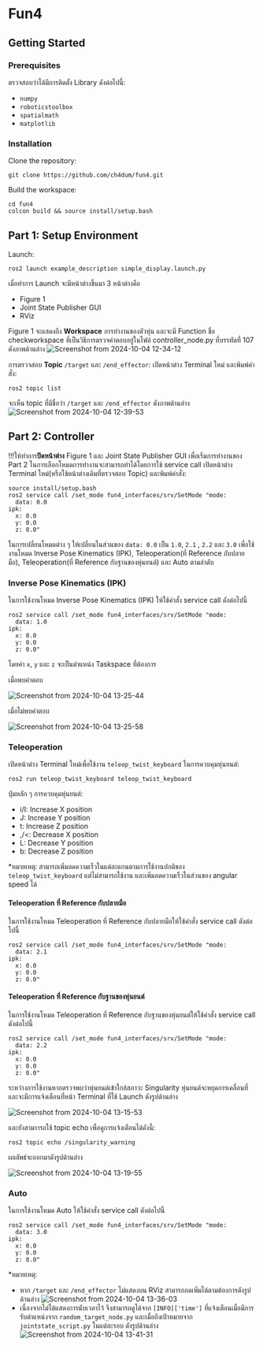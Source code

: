 # Fun4
## Getting Started

### Prerequisites
ตรวจสอบว่าได้มีการติดตั้ง Library ดังต่อไปนี้:
- `numpy`
- `roboticstoolbox`
- `spatialmath`
- `matplotlib`

### Installation
Clone the repository:
```
git clone https://github.com/ch4dum/fun4.git
```
Build the workspace:
```
cd fun4
colcon build && source install/setup.bash
```

## Part 1: Setup Environment
Launch:
```
ros2 launch example_description simple_display.launch.py
```
เมื่อทำการ Launch จะมีหน้าต่างขึ้นมา 3 หน้าต่างคือ 
- Figure 1
- Joint State Publisher GUI
- RViz

Figure 1 จะแสดงถึง **Workspace** การทำงานของตัวหุ่น และจะมี Function ชื่อ checkworkspace ที่เป็นวิธีการตรวจคำตอบอยู่ในไฟล์ controller_node.py ที่บรรทัดที่ 107 ดังภาพด้านล่าง
![Screenshot from 2024-10-04 12-34-12](https://github.com/user-attachments/assets/2f6916cd-44a8-4900-aa98-3b2dd9a84c8f)

การตรวจสอบ **Topic** `/target` และ `/end_effector`:
เปิดหน้าต่าง Terminal ใหม่ และพิมพ์คำสั่ง:
```
ros2 topic list
```
จะเห็น topic ที่มีชื่อว่า `/target` และ `/end_effector` ดังภาพด้านล่าง
![Screenshot from 2024-10-04 12-39-53](https://github.com/user-attachments/assets/ac666add-57e9-4f18-8c67-de896be3db9d)

## Part 2: Controller
!!!ให้ทำการ**ปิดหน้าต่าง** Figure 1 และ Joint State Publisher GUI เพื่อเริ่มการทำงานของ Part 2
ในการเลือกโหมดการทำงานจะสามารถทำได้โดยการใช้ service call
เปิดหน้าต่าง Terminal ใหม่(หรือใช้หน้าต่างเดิมที่ตรวจสอบ Topic) และพิมพ์คำสั่ง:
```
source install/setup.bash
ros2 service call /set_mode fun4_interfaces/srv/SetMode "mode:
  data: 0.0
ipk:
  x: 0.0
  y: 0.0
  z: 0.0"
```
ในการเปลี่ยนโหมดต่าง ๆ ให้เปลี่ยนในส่วนของ `data: 0.0` เป็น `1.0`, `2.1` , `2.2` และ `3.0` เพื่อใช้งานโหมด Inverse Pose Kinematics (IPK), Teleoperation(ที่ Reference กับปลายมือ), Teleoperation(ที่ Reference กับฐานของหุ่นยนต์) และ Auto ตามลำดับ
### Inverse Pose Kinematics (IPK)
ในการใช้งานโหมด Inverse Pose Kinematics (IPK) ให้ใช้คำสั่ง service call ดังต่อไปนี้
```
ros2 service call /set_mode fun4_interfaces/srv/SetMode "mode:
  data: 1.0
ipk:
  x: 0.0
  y: 0.0
  z: 0.0"
```
โดยค่า `x`, `y` และ `z` จะเป็นตําแหน่ง Taskspace ที่ต้องการ

เมื่อพบคำตอบ

![Screenshot from 2024-10-04 13-25-44](https://github.com/user-attachments/assets/46b8bfa0-bff2-4670-b48b-ac10a972038b)

เมื่อไม่พบคําตอบ

![Screenshot from 2024-10-04 13-25-58](https://github.com/user-attachments/assets/777352b3-9b9f-489a-822e-9fa4fdebac59)

### Teleoperation
เปิดหน้าต่าง Terminal ใหม่เพื่อใช้งาน `teleop_twist_keyboard` ในการควบคุมหุ่นยนต์:
```
ros2 run teleop_twist_keyboard teleop_twist_keyboard 
```
ปุ่มหลัก ๆ การควบคุมหุ่นยนต์:
- i/I: Increase X position
- J:   Increase Y position
- t:   Increase Z position
- ,/<: Decrease X position
- L:   Decrease Y position
- b:   Decrease Z position

*หมายเหตุ: สามารถเพิ่มลดความเร็วในแต่ละแกนตามการใช้งานปกติของ `teleop_twist_keyboard` แต่ไม่สามารถใช้งาน และเพิ่มลดความเร็วในส่วนของ angular speed ได้

#### Teleoperation ที่ Reference กับปลายมือ
ในการใช้งานโหมด Teleoperation ที่ Reference กับปลายมือให้ใช้คำสั่ง service call ดังต่อไปนี้
```
ros2 service call /set_mode fun4_interfaces/srv/SetMode "mode:
  data: 2.1
ipk:
  x: 0.0
  y: 0.0
  z: 0.0"
```
#### Teleoperation ที่ Reference กับฐานของหุ่นยนต์
ในการใช้งานโหมด Teleoperation ที่ Reference กับฐานของหุ่นยนต์ให้ใช้คำสั่ง service call ดังต่อไปนี้
```
ros2 service call /set_mode fun4_interfaces/srv/SetMode "mode:
  data: 2.2
ipk:
  x: 0.0
  y: 0.0
  z: 0.0"
```
ระหว่างการใช้งานหากตรวจพบว่าหุ่นยนต์เข้าใกล้สภาวะ Singularity หุ่นยนต์จะหยุดการเคลื่อนที่ และจะมีการแจ้งเตือนที่หน้า Terminal ที่ใช้ Launch ดังรูปด้านล่าง

![Screenshot from 2024-10-04 13-15-53](https://github.com/user-attachments/assets/01ce0e3d-e734-4f4e-bf9b-a491d53caafd)

และยังสามาารถใช้ topic echo เพื่อดูการแจ้งเตือนได้ดังนี้:
```
ros2 topic echo /singularity_warning 
```
ผลลัพธ์จะออกมาดังรูปด้านล่าง

![Screenshot from 2024-10-04 13-19-55](https://github.com/user-attachments/assets/346a6df8-7159-4a90-b5c6-1651801b5e05)

### Auto
ในการใช้งานโหมด Auto ให้ใช้คำสั่ง service call ดังต่อไปนี้
```
ros2 service call /set_mode fun4_interfaces/srv/SetMode "mode:
  data: 3.0
ipk:
  x: 0.0
  y: 0.0
  z: 0.0"
```
*หมายเหตุ: 
- หาก `/target` และ `/end_effector` ไม่แสดงบน RViz สามารถกดเพิ่มได้ตามต้องการดังรูปด้านล่าง
![Screenshot from 2024-10-04 13-36-03](https://github.com/user-attachments/assets/4eafdf22-103f-411b-b6c7-b22afa03d18b)
- เนื่องจากไม่ได้แสดงการนับเวลาไว้ จึงสามารถดูได้จาก `[INFO]['time']` ที่แจ้งเตือนเมื่อมีการรับตำแหน่งจาก `random_target_node.py` และเมื่อถึงเป้าหมายจาก `jointstate_script.py` ในแต่ละรอบ ดังรูปด้านล่าง
![Screenshot from 2024-10-04 13-41-31](https://github.com/user-attachments/assets/3c436c47-699c-4770-81c3-a429455eee97)

